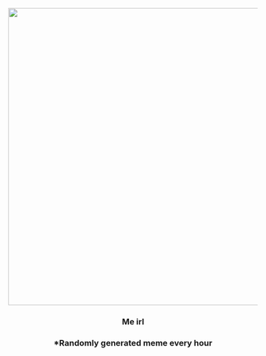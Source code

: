 <p align="center">
        <img src="https://i.redd.it/d5azsdn96q891.jpg" width="600" height="600">
        </p>
        <h3 align="center">Me irl</h3>
        <h3 align="center">*Randomly generated meme every hour</h3>
    